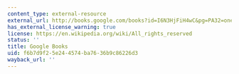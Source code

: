 ```yaml
---
content_type: external-resource
external_url: http://books.google.com/books?id=I6N3HjFiH4wC&pg=PA32=onepage
has_external_license_warning: true
license: https://en.wikipedia.org/wiki/All_rights_reserved
status: ''
title: Google Books
uid: f6b7d9f2-5e24-4574-ba76-36b9c86226d3
wayback_url: ''
---
```

